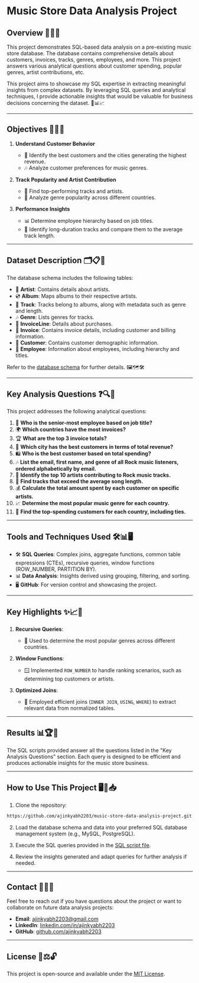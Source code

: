 # Music Store Data Analysis Project

## Overview 🎵🎶✨

This project demonstrates SQL-based data analysis on a pre-existing music store database. The database contains comprehensive details about customers, invoices, tracks, genres, employees, and more. This project answers various analytical questions about customer spending, popular genres, artist contributions, etc.

This project aims to showcase my SQL expertise in extracting meaningful insights from complex datasets. By leveraging SQL queries and analytical techniques, I provide actionable insights that would be valuable for business decisions concerning the dataset. 🎯📊📈

---

## Objectives 🎯🚀📌

1. **Understand Customer Behavior**

   - 🎵 Identify the best customers and the cities generating the highest revenue.
   - 🎶 Analyze customer preferences for music genres.

2. **Track Popularity and Artist Contribution**

   - 🎸 Find top-performing tracks and artists.
   - 🎤 Analyze genre popularity across different countries.

3. **Performance Insights**

   - 📊 Determine employee hierarchy based on job titles.
   - 🎼 Identify long-duration tracks and compare them to the average track length.

---

## Dataset Description 🗂️📋📂

The database schema includes the following tables:

- 🎨 **Artist**: Contains details about artists.
- 💿 **Album**: Maps albums to their respective artists.
- 🎵 **Track**: Tracks belong to albums, along with metadata such as genre and length.
- 🎶 **Genre**: Lists genres for tracks.
- 🛒 **InvoiceLine**: Details about purchases.
- 🧾 **Invoice**: Contains invoice details, including customer and billing information.
- 👤 **Customer**: Contains customer demographic information.
- 🏢 **Employee**: Information about employees, including hierarchy and titles.

Refer to the [database schema](./Music_Store_Database_Schema.png) for further details. 🖼️🗺️🛠️

---

## Key Analysis Questions ❓🔍📜

This project addresses the following analytical questions:

1. 🎤 **Who is the senior-most employee based on job title?**
2. 🌍 **Which countries have the most invoices?**
3. 🏆 **What are the top 3 invoice totals?**
4. 🌆 **Which city has the best customers in terms of total revenue?**
5. 🛍️ **Who is the best customer based on total spending?**
6. 🎶 **List the email, first name, and genre of all Rock music listeners, ordered alphabetically by email.**
7. 🎸 **Identify the top 10 artists contributing to Rock music tracks.**
8. 🎵 **Find tracks that exceed the average song length.**
9. 💰 **Calculate the total amount spent by each customer on specific artists.**
10. 📈 **Determine the most popular music genre for each country.**
11. 🛒 **Find the top-spending customers for each country, including ties.**

---

## Tools and Techniques Used 🛠️📊🖥️

- 🛠️ **SQL Queries**: Complex joins, aggregate functions, common table expressions (CTEs), recursive queries, window functions (ROW\_NUMBER, PARTITION BY).
- 📊 **Data Analysis**: Insights derived using grouping, filtering, and sorting.
- 🖥️ **GitHub**: For version control and showcasing the project.

---

## Key Highlights ✨📈🌟

1. **Recursive Queries**:

   - 🔁 Used to determine the most popular genres across different countries.

2. **Window Functions**:

   - 🪟 Implemented `ROW_NUMBER` to handle ranking scenarios, such as determining top customers or artists.

3. **Optimized Joins**:

   - 🚀 Employed efficient joins (`INNER JOIN`, `USING`, `WHERE`) to extract relevant data from normalized tables.

---

## Results 📊🏆🔑

The SQL scripts provided answer all the questions listed in the "Key Analysis Questions" section. Each query is designed to be efficient and produces actionable insights for the music store business.

---

## How to Use This Project 🖥️🔧📥

1. Clone the repository:

```bash
https://github.com/ajinkyabh2203/music-store-data-analysis-project.git
```

2. Load the database schema and data into your preferred SQL database management system (e.g., MySQL, PostgreSQL).

3. Execute the SQL queries provided in the [SQL script file](./music_store_database_sql_analysis.sql).

4. Review the insights generated and adapt queries for further analysis if needed.

---

## Contact 📧📱💼

Feel free to reach out if you have questions about the project or want to collaborate on future data analysis projects:

- **Email**: [ajinkyabh2203@gmail.com](mailto\:ajinkyabh2203@gmail.com)
- **LinkedIn**: [linkedin.com/in/ajinkyabh2203](https://linkedin.com/in/ajinkyabh2203)
- **GitHub**: [github.com/ajinkyabh2203](https://github.com/ajinkyabh2203)

---

## License 📝⚖️🔓

This project is open-source and available under the [MIT License](./LICENSE).


